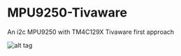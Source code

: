 # MPU9250-Tivaware
An i2c MPU9250 with TM4C129X Tivaware first approach

![alt tag](https://raw.githubusercontent.com/PAk-CatchFire/MPU9250-Tivaware/MPU9250.PNG)
